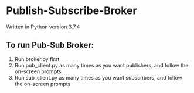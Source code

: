 # Publish-Subscribe-Broker

Written in Python version 3.7.4

## To run Pub-Sub Broker:
1) Run broker.py first
2) Run pub_client.py as many times as you want publishers, and follow the on-screen prompts
3) Run sub_client.py as many times as you want subscribers, and follow the on-screen prompts
